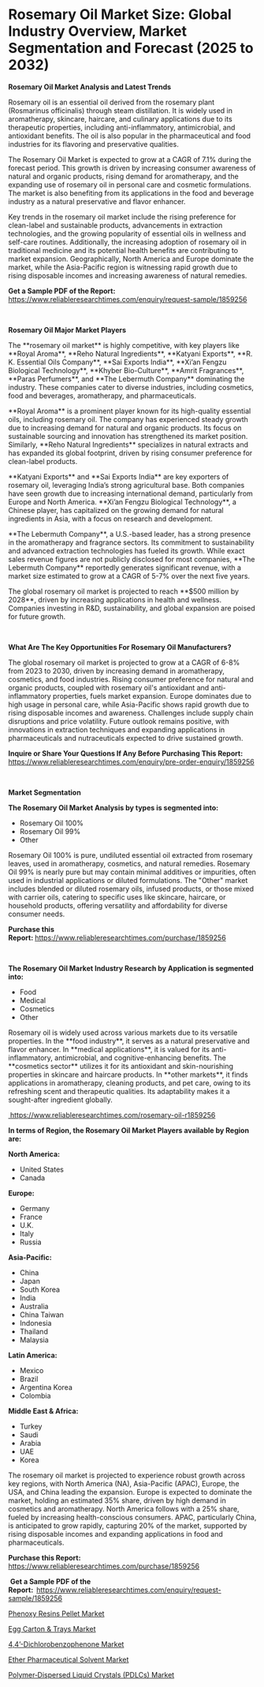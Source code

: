 <p><h1>Rosemary Oil Market Size: Global Industry Overview, Market Segmentation and Forecast (2025 to 2032)</h1></p><p><strong>Rosemary Oil Market Analysis and Latest Trends</strong></p>
<p><p>Rosemary oil is an essential oil derived from the rosemary plant (Rosmarinus officinalis) through steam distillation. It is widely used in aromatherapy, skincare, haircare, and culinary applications due to its therapeutic properties, including anti-inflammatory, antimicrobial, and antioxidant benefits. The oil is also popular in the pharmaceutical and food industries for its flavoring and preservative qualities.</p><p>The Rosemary Oil Market is expected to grow at a CAGR of 7.1% during the forecast period. This growth is driven by increasing consumer awareness of natural and organic products, rising demand for aromatherapy, and the expanding use of rosemary oil in personal care and cosmetic formulations. The market is also benefiting from its applications in the food and beverage industry as a natural preservative and flavor enhancer.</p><p>Key trends in the rosemary oil market include the rising preference for clean-label and sustainable products, advancements in extraction technologies, and the growing popularity of essential oils in wellness and self-care routines. Additionally, the increasing adoption of rosemary oil in traditional medicine and its potential health benefits are contributing to market expansion. Geographically, North America and Europe dominate the market, while the Asia-Pacific region is witnessing rapid growth due to rising disposable incomes and increasing awareness of natural remedies.</p></p>
<p><strong>Get a Sample PDF of the Report:&nbsp;</strong> <a href="https://www.reliableresearchtimes.com/enquiry/request-sample/1859256?utm_campaign=2131&utm_medium=2&utm_source=Github&utm_content=ia&utm_term=24012025&utm_id=rosemary-oil">https://www.reliableresearchtimes.com/enquiry/request-sample/1859256</a></p>
<p>&nbsp;</p>
<p><strong>Rosemary Oil Major Market Players</strong></p>
<p><p>The **rosemary oil market** is highly competitive, with key players like **Royal Aroma**, **Reho Natural Ingredients**, **Katyani Exports**, **R. K. Essential Oils Company**, **Sai Exports India**, **Xi’an Fengzu Biological Technology**, **Khyber Bio-Culture**, **Amrit Fragrances**, **Paras Perfumers**, and **The Lebermuth Company** dominating the industry. These companies cater to diverse industries, including cosmetics, food and beverages, aromatherapy, and pharmaceuticals.</p><p>**Royal Aroma** is a prominent player known for its high-quality essential oils, including rosemary oil. The company has experienced steady growth due to increasing demand for natural and organic products. Its focus on sustainable sourcing and innovation has strengthened its market position. Similarly, **Reho Natural Ingredients** specializes in natural extracts and has expanded its global footprint, driven by rising consumer preference for clean-label products.</p><p>**Katyani Exports** and **Sai Exports India** are key exporters of rosemary oil, leveraging India’s strong agricultural base. Both companies have seen growth due to increasing international demand, particularly from Europe and North America. **Xi’an Fengzu Biological Technology**, a Chinese player, has capitalized on the growing demand for natural ingredients in Asia, with a focus on research and development.</p><p>**The Lebermuth Company**, a U.S.-based leader, has a strong presence in the aromatherapy and fragrance sectors. Its commitment to sustainability and advanced extraction technologies has fueled its growth. While exact sales revenue figures are not publicly disclosed for most companies, **The Lebermuth Company** reportedly generates significant revenue, with a market size estimated to grow at a CAGR of 5-7% over the next five years.</p><p>The global rosemary oil market is projected to reach **$500 million by 2028**, driven by increasing applications in health and wellness. Companies investing in R&D, sustainability, and global expansion are poised for future growth.</p></p>
<p>&nbsp;</p>
<p><strong>What Are The Key Opportunities For Rosemary Oil Manufacturers?</strong></p>
<p><p>The global rosemary oil market is projected to grow at a CAGR of 6-8% from 2023 to 2030, driven by increasing demand in aromatherapy, cosmetics, and food industries. Rising consumer preference for natural and organic products, coupled with rosemary oil's antioxidant and anti-inflammatory properties, fuels market expansion. Europe dominates due to high usage in personal care, while Asia-Pacific shows rapid growth due to rising disposable incomes and awareness. Challenges include supply chain disruptions and price volatility. Future outlook remains positive, with innovations in extraction techniques and expanding applications in pharmaceuticals and nutraceuticals expected to drive sustained growth.</p></p>
<p><strong>Inquire or Share Your Questions If Any Before Purchasing This Report:</strong> <a href="https://www.reliableresearchtimes.com/enquiry/pre-order-enquiry/1859256?utm_campaign=2131&utm_medium=2&utm_source=Github&utm_content=ia&utm_term=24012025&utm_id=rosemary-oil">https://www.reliableresearchtimes.com/enquiry/pre-order-enquiry/1859256</a></p>
<p>&nbsp;</p>
<p><strong>Market Segmentation</strong></p>
<p><strong>The Rosemary Oil Market Analysis by types is segmented into:</strong></p>
<p><ul><li>Rosemary Oil 100%</li><li>Rosemary Oil 99%</li><li>Other</li></ul></p>
<p><p>Rosemary Oil 100% is pure, undiluted essential oil extracted from rosemary leaves, used in aromatherapy, cosmetics, and natural remedies. Rosemary Oil 99% is nearly pure but may contain minimal additives or impurities, often used in industrial applications or diluted formulations. The "Other" market includes blended or diluted rosemary oils, infused products, or those mixed with carrier oils, catering to specific uses like skincare, haircare, or household products, offering versatility and affordability for diverse consumer needs.</p></p>
<p><strong>Purchase this Report:&nbsp;</strong><a href="https://www.reliableresearchtimes.com/purchase/1859256?utm_campaign=2131&utm_medium=2&utm_source=Github&utm_content=ia&utm_term=24012025&utm_id=rosemary-oil">https://www.reliableresearchtimes.com/purchase/1859256</a></p>
<p>&nbsp;</p>
<p><strong>The Rosemary Oil Market Industry Research by Application is segmented into:</strong></p>
<p><ul><li>Food</li><li>Medical</li><li>Cosmetics</li><li>Other</li></ul></p>
<p><p>Rosemary oil is widely used across various markets due to its versatile properties. In the **food industry**, it serves as a natural preservative and flavor enhancer. In **medical applications**, it is valued for its anti-inflammatory, antimicrobial, and cognitive-enhancing benefits. The **cosmetics sector** utilizes it for its antioxidant and skin-nourishing properties in skincare and haircare products. In **other markets**, it finds applications in aromatherapy, cleaning products, and pet care, owing to its refreshing scent and therapeutic qualities. Its adaptability makes it a sought-after ingredient globally.</p></p>
<p><a href="https://www.reliableresearchtimes.com/rosemary-oil-r1859256?utm_campaign=2131&utm_medium=2&utm_source=Github&utm_content=ia&utm_term=24012025&utm_id=rosemary-oil">&nbsp;https://www.reliableresearchtimes.com/rosemary-oil-r1859256</a></p>
<p><strong>In terms of Region, the Rosemary Oil Market Players available by Region are:</strong></p>
<p>
    <p> <strong> North America: </strong>
        <ul>
            <li>United States</li>
            <li>Canada</li>
        </ul>
        </p> 
    <p> <strong> Europe: </strong>
        <ul>
            <li>Germany</li>
            <li>France</li>
            <li>U.K.</li>
            <li>Italy</li>
            <li>Russia</li>
        </ul>
        </p> 
    <p> <strong> Asia-Pacific: </strong>
        <ul>
            <li>China</li>
            <li>Japan</li>
            <li>South Korea</li>
            <li>India</li>
            <li>Australia</li>
            <li>China Taiwan</li>
            <li>Indonesia</li>
            <li>Thailand</li>
            <li>Malaysia</li>
        </ul>
        </p> 
    <p> <strong> Latin America: </strong>
        <ul>
            <li>Mexico</li>
            <li>Brazil</li>
            <li>Argentina Korea</li>
            <li>Colombia</li>
        </ul>
        </p> 
    <p> <strong> Middle East & Africa: </strong>
        <ul>
            <li>Turkey</li>
            <li>Saudi</li>
            <li>Arabia</li>
            <li>UAE</li>
            <li>Korea</li>
        </ul>
    </p>
    </p>
<p><p>The rosemary oil market is projected to experience robust growth across key regions, with North America (NA), Asia-Pacific (APAC), Europe, the USA, and China leading the expansion. Europe is expected to dominate the market, holding an estimated 35% share, driven by high demand in cosmetics and aromatherapy. North America follows with a 25% share, fueled by increasing health-conscious consumers. APAC, particularly China, is anticipated to grow rapidly, capturing 20% of the market, supported by rising disposable incomes and expanding applications in food and pharmaceuticals.</p></p>
<p><strong>Purchase this Report: </strong><a href="https://www.reliableresearchtimes.com/purchase/1859256?utm_campaign=2131&utm_medium=2&utm_source=Github&utm_content=ia&utm_term=24012025&utm_id=rosemary-oil">https://www.reliableresearchtimes.com/purchase/1859256</a></p>
<p>&nbsp;<strong>Get a Sample PDF of the Report:&nbsp;&nbsp;</strong><a href="https://www.reliableresearchtimes.com/enquiry/request-sample/1859256?utm_campaign=2131&utm_medium=2&utm_source=Github&utm_content=ia&utm_term=24012025&utm_id=rosemary-oil">https://www.reliableresearchtimes.com/enquiry/request-sample/1859256</a></p>
<p><strong></strong></p>
<p><p><a href="https://www.linkedin.com/pulse/growth-segmentation-107-cagr-forecast-phenoxy-resins-iwpzc?utm_campaign=2131&utm_medium=2&utm_source=Github&utm_content=ia&utm_term=24012025&utm_id=rosemary-oil">Phenoxy Resins Pellet Market</a></p><p><a href="https://www.linkedin.com/pulse/exploring-egg-carton-trays-market-size-share-revenue-jopoe?utm_campaign=2131&utm_medium=2&utm_source=Github&utm_content=ia&utm_term=24012025&utm_id=rosemary-oil">Egg Carton & Trays Market</a></p><p><a href="https://www.linkedin.com/pulse/key-drivers-44-dichlorobenzophenone-market-trends-future-uc1ue?utm_campaign=2131&utm_medium=2&utm_source=Github&utm_content=ia&utm_term=24012025&utm_id=rosemary-oil">4,4’-Dichlorobenzophenone Market</a></p><p><a href="https://www.linkedin.com/pulse/market-insights-global-ether-pharmaceutical-solvent-forecast-3pp0e?utm_campaign=2131&utm_medium=2&utm_source=Github&utm_content=ia&utm_term=24012025&utm_id=rosemary-oil">Ether Pharmaceutical Solvent Market</a></p><p><a href="https://www.linkedin.com/pulse/polymerdispersed-liquid-crystals-pdlcs-market-size-current-sdfic?utm_campaign=2131&utm_medium=2&utm_source=Github&utm_content=ia&utm_term=24012025&utm_id=rosemary-oil">Polymer‐Dispersed Liquid Crystals (PDLCs) Market</a></p></p>
